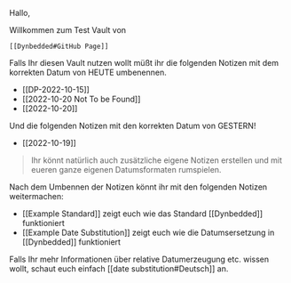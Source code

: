 Hallo,

Willkommen zum Test Vault von
```dynbedded
[[Dynbedded#GitHub Page]]
```
Falls Ihr diesen Vault nutzen wollt müßt ihr die folgenden Notizen mit dem korrekten Datum von HEUTE umbenennen.

- [[DP-2022-10-15]]
- [[2022-10-20 Not To be Found]]
- [[2022-10-20]]

Und die folgenden Notizen mit den korrekten Datum von GESTERN!

- [[2022-10-19]]

>Ihr könnt natürlich auch zusätzliche eigene Notizen erstellen und mit eueren ganze eigenen Datumsformaten rumspielen.

Nach dem Umbennen der Notizen könnt ihr mit den folgenden Notizen weitermachen:

- [[Example Standard]] zeigt euch wie das Standard [[Dynbedded]] funktioniert
- [[Example Date Substitution]] zeigt euch wie die Datumsersetzung in [[Dynbedded]] funktioniert

Falls Ihr mehr Informationen über relative Datumerzeugung etc. wissen wollt, schaut euch einfach [[date substitution#Deutsch]] an.
